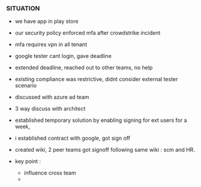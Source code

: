 ### **SITUATION**




- we have app in play store
- our security policy enforced mfa after crowdstrike incident
- mfa requires vpn in all tenant
- google tester cant login, gave deadline
- extended deadline, reached out to other teams, no help
- existing compliance was restrictive, didnt consider external tester scenario
- discussed with azure ad team
- 3 way discuss with architect
- established temporary solution by enabling signing for ext users for a week,
- i established contract with google, got sign off
- created wiki, 2 peer teams got signoff following same wiki : scm and HR.


- key point :
    - influence cross team
    - 